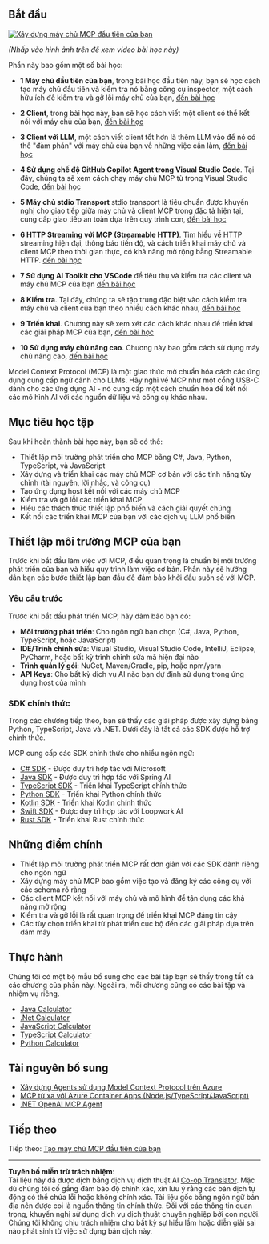 <!--
CO_OP_TRANSLATOR_METADATA:
{
  "original_hash": "94b861de00829c34912ac36140f6183e",
  "translation_date": "2025-10-06T14:47:23+00:00",
  "source_file": "03-GettingStarted/README.md",
  "language_code": "vi"
}
-->
## Bắt đầu  

[![Xây dựng máy chủ MCP đầu tiên của bạn](../../../translated_images/04.0ea920069efd979a0b2dad51e72c1df7ead9c57b3305796068a6cee1f0dd6674.vi.png)](https://youtu.be/sNDZO9N4m9Y)

_(Nhấp vào hình ảnh trên để xem video bài học này)_

Phần này bao gồm một số bài học:

- **1 Máy chủ đầu tiên của bạn**, trong bài học đầu tiên này, bạn sẽ học cách tạo máy chủ đầu tiên và kiểm tra nó bằng công cụ inspector, một cách hữu ích để kiểm tra và gỡ lỗi máy chủ của bạn, [đến bài học](01-first-server/README.md)

- **2 Client**, trong bài học này, bạn sẽ học cách viết một client có thể kết nối với máy chủ của bạn, [đến bài học](02-client/README.md)

- **3 Client với LLM**, một cách viết client tốt hơn là thêm LLM vào để nó có thể "đàm phán" với máy chủ của bạn về những việc cần làm, [đến bài học](03-llm-client/README.md)

- **4 Sử dụng chế độ GitHub Copilot Agent trong Visual Studio Code**. Tại đây, chúng ta sẽ xem cách chạy máy chủ MCP từ trong Visual Studio Code, [đến bài học](04-vscode/README.md)

- **5 Máy chủ stdio Transport** stdio transport là tiêu chuẩn được khuyến nghị cho giao tiếp giữa máy chủ và client MCP trong đặc tả hiện tại, cung cấp giao tiếp an toàn dựa trên quy trình con, [đến bài học](05-stdio-server/README.md)

- **6 HTTP Streaming với MCP (Streamable HTTP)**. Tìm hiểu về HTTP streaming hiện đại, thông báo tiến độ, và cách triển khai máy chủ và client MCP theo thời gian thực, có khả năng mở rộng bằng Streamable HTTP. [đến bài học](06-http-streaming/README.md)

- **7 Sử dụng AI Toolkit cho VSCode** để tiêu thụ và kiểm tra các client và máy chủ MCP của bạn [đến bài học](07-aitk/README.md)

- **8 Kiểm tra**. Tại đây, chúng ta sẽ tập trung đặc biệt vào cách kiểm tra máy chủ và client của bạn theo nhiều cách khác nhau, [đến bài học](08-testing/README.md)

- **9 Triển khai**. Chương này sẽ xem xét các cách khác nhau để triển khai các giải pháp MCP của bạn, [đến bài học](09-deployment/README.md)

- **10 Sử dụng máy chủ nâng cao**. Chương này bao gồm cách sử dụng máy chủ nâng cao, [đến bài học](./10-advanced/README.md)

Model Context Protocol (MCP) là một giao thức mở chuẩn hóa cách các ứng dụng cung cấp ngữ cảnh cho LLMs. Hãy nghĩ về MCP như một cổng USB-C dành cho các ứng dụng AI - nó cung cấp một cách chuẩn hóa để kết nối các mô hình AI với các nguồn dữ liệu và công cụ khác nhau.

## Mục tiêu học tập

Sau khi hoàn thành bài học này, bạn sẽ có thể:

- Thiết lập môi trường phát triển cho MCP bằng C#, Java, Python, TypeScript, và JavaScript
- Xây dựng và triển khai các máy chủ MCP cơ bản với các tính năng tùy chỉnh (tài nguyên, lời nhắc, và công cụ)
- Tạo ứng dụng host kết nối với các máy chủ MCP
- Kiểm tra và gỡ lỗi các triển khai MCP
- Hiểu các thách thức thiết lập phổ biến và cách giải quyết chúng
- Kết nối các triển khai MCP của bạn với các dịch vụ LLM phổ biến

## Thiết lập môi trường MCP của bạn

Trước khi bắt đầu làm việc với MCP, điều quan trọng là chuẩn bị môi trường phát triển của bạn và hiểu quy trình làm việc cơ bản. Phần này sẽ hướng dẫn bạn các bước thiết lập ban đầu để đảm bảo khởi đầu suôn sẻ với MCP.

### Yêu cầu trước

Trước khi bắt đầu phát triển MCP, hãy đảm bảo bạn có:

- **Môi trường phát triển**: Cho ngôn ngữ bạn chọn (C#, Java, Python, TypeScript, hoặc JavaScript)
- **IDE/Trình chỉnh sửa**: Visual Studio, Visual Studio Code, IntelliJ, Eclipse, PyCharm, hoặc bất kỳ trình chỉnh sửa mã hiện đại nào
- **Trình quản lý gói**: NuGet, Maven/Gradle, pip, hoặc npm/yarn
- **API Keys**: Cho bất kỳ dịch vụ AI nào bạn dự định sử dụng trong ứng dụng host của mình

### SDK chính thức

Trong các chương tiếp theo, bạn sẽ thấy các giải pháp được xây dựng bằng Python, TypeScript, Java và .NET. Dưới đây là tất cả các SDK được hỗ trợ chính thức.

MCP cung cấp các SDK chính thức cho nhiều ngôn ngữ:
- [C# SDK](https://github.com/modelcontextprotocol/csharp-sdk) - Được duy trì hợp tác với Microsoft
- [Java SDK](https://github.com/modelcontextprotocol/java-sdk) - Được duy trì hợp tác với Spring AI
- [TypeScript SDK](https://github.com/modelcontextprotocol/typescript-sdk) - Triển khai TypeScript chính thức
- [Python SDK](https://github.com/modelcontextprotocol/python-sdk) - Triển khai Python chính thức
- [Kotlin SDK](https://github.com/modelcontextprotocol/kotlin-sdk) - Triển khai Kotlin chính thức
- [Swift SDK](https://github.com/modelcontextprotocol/swift-sdk) - Được duy trì hợp tác với Loopwork AI
- [Rust SDK](https://github.com/modelcontextprotocol/rust-sdk) - Triển khai Rust chính thức

## Những điểm chính

- Thiết lập môi trường phát triển MCP rất đơn giản với các SDK dành riêng cho ngôn ngữ
- Xây dựng máy chủ MCP bao gồm việc tạo và đăng ký các công cụ với các schema rõ ràng
- Các client MCP kết nối với máy chủ và mô hình để tận dụng các khả năng mở rộng
- Kiểm tra và gỡ lỗi là rất quan trọng để triển khai MCP đáng tin cậy
- Các tùy chọn triển khai từ phát triển cục bộ đến các giải pháp dựa trên đám mây

## Thực hành

Chúng tôi có một bộ mẫu bổ sung cho các bài tập bạn sẽ thấy trong tất cả các chương của phần này. Ngoài ra, mỗi chương cũng có các bài tập và nhiệm vụ riêng.

- [Java Calculator](./samples/java/calculator/README.md)
- [.Net Calculator](../../../03-GettingStarted/samples/csharp)
- [JavaScript Calculator](./samples/javascript/README.md)
- [TypeScript Calculator](./samples/typescript/README.md)
- [Python Calculator](../../../03-GettingStarted/samples/python)

## Tài nguyên bổ sung

- [Xây dựng Agents sử dụng Model Context Protocol trên Azure](https://learn.microsoft.com/azure/developer/ai/intro-agents-mcp)
- [MCP từ xa với Azure Container Apps (Node.js/TypeScript/JavaScript)](https://learn.microsoft.com/samples/azure-samples/mcp-container-ts/mcp-container-ts/)
- [.NET OpenAI MCP Agent](https://learn.microsoft.com/samples/azure-samples/openai-mcp-agent-dotnet/openai-mcp-agent-dotnet/)

## Tiếp theo

Tiếp theo: [Tạo máy chủ MCP đầu tiên của bạn](01-first-server/README.md)

---

**Tuyên bố miễn trừ trách nhiệm**:  
Tài liệu này đã được dịch bằng dịch vụ dịch thuật AI [Co-op Translator](https://github.com/Azure/co-op-translator). Mặc dù chúng tôi cố gắng đảm bảo độ chính xác, xin lưu ý rằng các bản dịch tự động có thể chứa lỗi hoặc không chính xác. Tài liệu gốc bằng ngôn ngữ bản địa nên được coi là nguồn thông tin chính thức. Đối với các thông tin quan trọng, khuyến nghị sử dụng dịch vụ dịch thuật chuyên nghiệp bởi con người. Chúng tôi không chịu trách nhiệm cho bất kỳ sự hiểu lầm hoặc diễn giải sai nào phát sinh từ việc sử dụng bản dịch này.